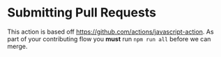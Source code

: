 # Submitting Pull Requests

This action is based off https://github.com/actions/javascript-action. As part of your contributing flow you **must** run `npm run all` before we can merge.
